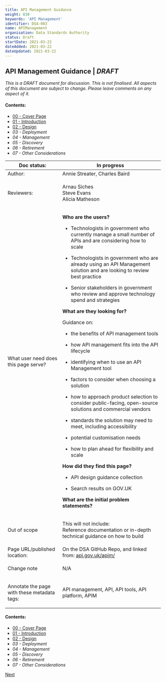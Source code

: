 ```yaml
---
title: API Management Guidance
weight: 830
keywords: 'API Management'
identifier: DSA-003
name: APIManagement
organisation: Data Standards Authority
status: Draft
startDate: 2021-03-22
dateAdded: 2021-03-22
dateUpdated: 2021-03-22
---
```



## API Management Guidance | *DRAFT*


_This is a DRAFT document for discussion. This is not finalised. All aspects of this document are subject to change. Please leave comments on any aspect of it._

#### Contents:
- [00 - Cover Page](index.html)
- [01 - Introduction](APIM-Introduction.html)
- [02 - Design](APIM-Design.html)
- *03 - Deployment*
- *04 - Management*
- *05 - Discovery*
- *06 - Retirement*
- *07 - Other Considerations*


<table>
<thead>
<tr class="header">
<th>Doc status:</th>
<th>In progress</th>
</tr>
</thead>
<tbody>
<tr class="odd">
<td>Author:</td>
<td>Annie Streater, Charles Baird</td>
</tr>
<tr class="even">
<td>Reviewers:</td>
<td><p>Arnau Siches<br>
Steve Evans<br>
Alicia Matheson</p></td>
</tr>
<tr class="odd">
<td>What user need does this page serve?</td>
<td><p><strong>Who are the users?</strong></p>
<ul>
<li><p>Technologists in government who currently manage a small number of APIs and are considering how to scale</p></li>
<li><p>Technologists in government who are already using an API Management solution and are looking to review best practice</p></li>
<li><p>Senior stakeholders in government who review and approve technology spend and strategies</p></li>
</ul>
<p><strong>What are they looking for?</strong></p>
<p>Guidance on:</p>
<ul>
<li><p>the benefits of API management tools</p></li>
<li><p>how API management fits into the API lifecycle</p></li>
<li>identifying when to use an API Management tool</p></li>
<li>factors to consider when choosing a solution</p></li>
<li>how to approach product selection to consider public-facing, open-source solutions and commercial vendors</p></li>
<li>standards the solution may need to meet, including accessibility</p></li>
<li>potential customisation needs</p></li>
<li>how to plan ahead for flexibility and scale</p></li>
</ul>

<p><strong>How did they find this page?</strong></p>
<uL>
<li><p>API design guidance collection</p></li>
<li>Search results on GOV.UK</p></li>
</ul>


<p><strong>What are the initial problem statements?</strong></p></td>
</tr>
<tr class="even">
<td>Out of scope</td>
<td>
<p>This will not include:<br>
Reference documentation or in-depth technical guidance on how to build</p></td>
</tr>
<tr class="odd">
<td>Page URL/published location:</td>
<td>On the DSA GitHub Repo, and linked from: <a href="https://www.api.gov.uk/apim/">api.gov.uk/apim/</a></td>
</tr>
<tr class="even">
<td><p>Change note</p></td>
<td><p>N/A</p></td>
</tr>
<tr class="odd">
<td><p>Annotate the page with these metadata tags:</p></td>
<td><p>API management, API, API tools, API platform, APIM</p></td>
</tr>
</tbody>
</table>


#### Contents:
- [00 - Cover Page](index.html)
- [01 - Introduction](APIM-Introduction.html)
- [02 - Design](APIM-Design.html)
- *03 - Deployment*
- *04 - Management*
- *05 - Discovery*
- *06 - Retirement*
- *07 - Other Considerations*


[Next](APIM-Introduction.html)